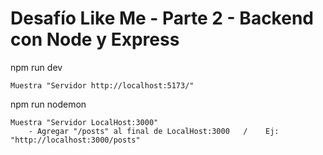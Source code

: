 # Desafío Like Me - Parte 2 - Backend con Node y Express

npm run dev 

    Muestra "Servidor http://localhost:5173/"


npm run nodemon 

    Muestra "Servidor LocalHost:3000"
        - Agregar "/posts" al final de LocalHost:3000   /    Ej: "http://localhost:3000/posts"
